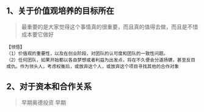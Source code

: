 ## 1、关于价值观培养的目标所在
> 最重要的是大家觉得这个事情真的很重要，而且真的值得去做，而且是不惜成本要它做好
```
【领悟】
（1）价值观的重要性，以及在创业阶段，对团队的认可度和团队的一致性问题。
（2）任何团队，如果开始都以各自梦想或者利益为出发点，将在不久便会分道扬镳，甚至反目成仇。作为领头人，考虑权衡后，或放弃这个人，或放弃这个项目寻找其他的合作对象
```

## 2、对于资本和合作关系
> 早期奥德投资
> 早期
